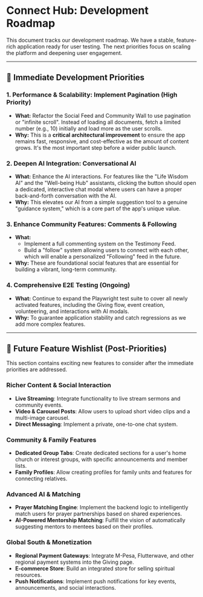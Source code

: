 # Connect Hub: Development Roadmap

This document tracks our development roadmap. We have a stable, feature-rich application ready for user testing. The next priorities focus on scaling the platform and deepening user engagement.

---

## 🚀 **Immediate Development Priorities**

### **1. Performance & Scalability: Implement Pagination (High Priority)**
-   **What:** Refactor the Social Feed and Community Wall to use pagination or "infinite scroll". Instead of loading all documents, fetch a limited number (e.g., 10) initially and load more as the user scrolls.
-   **Why:** This is a **critical architectural improvement** to ensure the app remains fast, responsive, and cost-effective as the amount of content grows. It's the most important step before a wider public launch.

### **2. Deepen AI Integration: Conversational AI**
-   **What:** Enhance the AI interactions. For features like the "Life Wisdom AI" and the "Well-being Hub" assistants, clicking the button should open a dedicated, interactive chat modal where users can have a proper back-and-forth conversation with the AI.
-   **Why:** This elevates our AI from a simple suggestion tool to a genuine "guidance system," which is a core part of the app's unique value.

### **3. Enhance Community Features: Comments & Following**
-   **What:**
    -   Implement a full commenting system on the Testimony Feed.
    -   Build a "follow" system allowing users to connect with each other, which will enable a personalized "Following" feed in the future.
-   **Why:** These are foundational social features that are essential for building a vibrant, long-term community.

### **4. Comprehensive E2E Testing (Ongoing)**
-   **What:** Continue to expand the Playwright test suite to cover all newly activated features, including the Giving flow, event creation, volunteering, and interactions with AI modals.
-   **Why:** To guarantee application stability and catch regressions as we add more complex features.

---

## 🌟 **Future Feature Wishlist (Post-Priorities)**

This section contains exciting new features to consider after the immediate priorities are addressed.

### **Richer Content & Social Interaction**
-   **Live Streaming**: Integrate functionality to live stream sermons and community events.
-   **Video & Carousel Posts**: Allow users to upload short video clips and a multi-image carousel.
-   **Direct Messaging**: Implement a private, one-to-one chat system.

### **Community & Family Features**
-   **Dedicated Group Tabs**: Create dedicated sections for a user's home church or interest groups, with specific announcements and member lists.
-   **Family Profiles**: Allow creating profiles for family units and features for connecting relatives.

### **Advanced AI & Matching**
-   **Prayer Matching Engine**: Implement the backend logic to intelligently match users for prayer partnerships based on shared experiences.
-   **AI-Powered Mentorship Matching**: Fulfill the vision of automatically suggesting mentors to mentees based on their profiles.

### **Global South & Monetization**
-   **Regional Payment Gateways**: Integrate M-Pesa, Flutterwave, and other regional payment systems into the Giving page.
-   **E-commerce Store**: Build an integrated store for selling spiritual resources.
-   **Push Notifications**: Implement push notifications for key events, announcements, and social interactions.
